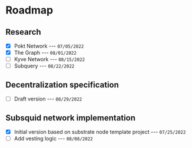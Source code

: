 # Roadmap

## Research

- [x] Pokt Network --- `07/05/2022`
- [x] The Graph --- `08/01/2022`
- [ ] Kyve Network --- `08/15/2022`
- [ ] Subquery --- `08/22/2022`

## Decentralization specification

- [ ] Draft version --- `08/29/2022`

## Subsquid network implementation

- [x] Initial version based on substrate node template project --- `07/25/2022`
- [ ] Add vesting logic --- `08/08/2022`
